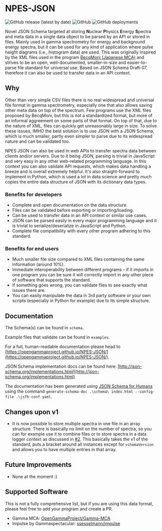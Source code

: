 # NPES-JSON

![GitHub release (latest by date)](https://img.shields.io/github/v/release/OpenGammaProject/NPES-JSON?style=flat-square) ![GitHub](https://img.shields.io/github/license/OpenGammaProject/NPES-JSON?style=flat-square) ![GitHub deployments](https://img.shields.io/github/deployments/OpenGammaProject/NPES-JSON/github-pages?label=web%20docs&style=flat-square)

Novel JSON Schema targeted at storing **N**uclear **P**hysics **E**nergy **S**pectra and meta data in a single data object to be parsed by an API or stored in files. Mainly used in gamma spectrometry for energy and background energy spectra, but it can be used for any kind of application where pulse height diagrams (i.e., histogram data) are used. This was originally inspired by the XML files used in the program [BecqMoni (Japanese MCA)](https://www.gammaspectacular.com/blue/software-downloads/becqmoni) and strives to be an open, well-documented, smaller-in-size and easier-to-parse file standard for universal use. Based on JSON Schema Draft-07, therefore it can also be used to transfer data in an API context.

## Why

Other than very simple CSV files there is no real widespread and universal file format in gamma spectrometry, especially one that also allows saving other meta data on top of the spectrum. Few programs use the XML files proposed by BecqMoni, but this is not a standardized format, but more of an informal aggreement on some parts of that format. On top of that, due to the nature of XML, files can quickly get unreasonably large in size. To solve these issues, IMHO the best solution is to use JSON with a JSON Schema, which is much smaller, partly even simpler to parse due to its widespread nature and can be validated too.

NPES JSON can also be used in web APIs to transfer spectra data between clients and/or servers. Due to it being JSON, parsing is trivial in JavaScript and very easy in any other web-related programming language. In this context you can also validate API requests, which makes data handling a breeze and is overall extremely helpful. It's also straight-forward to implement in Python, which is used a lot in data science and pretty much copies the entire data structure of JSON with its dictionary data types.

### Benefits for developers

- Complete and open documentation on the data structure.
- Files can be validated before exporting or importing/loading.
- Can be used to transfer data in an API context or similar use cases.
- JSON can be parsed easily in every major programming language and it is trivial to serialize/deserialize in JavaScript and Python.
- Complete file compatibility with every other program adhering to this standard.

### Benefits for end users

- Much smaller file size compared to XML files containing the same information (around 10%).
- Immediate interoperability between different programs - if it imports in one program you can be sure it will correctly import in any other piece of software that supports the standard.
- If something goes wrong, you can validate files to see exactly what issues there are.
- You can easily manipulate the data in 3rd party software or your own scripts (especially in Python for example) due to its simple structure.

## Documentation

The Schema(s) can be found in `schema`.

Example files that validate can be found in `examples`.

For a full, human-readable documentation please head to [https://opengammaproject.github.io/NPES-JSON/](https://opengammaproject.github.io/NPES-JSON/).

JSON Schema implementation docs can be found here: [http://json-schema.org/implementations.html](http://json-schema.org/implementations.html)

The documentation has been generated using [JSON Schema for Humans](https://github.com/coveooss/json-schema-for-humans) using the command `generate-schema-doc .\schema\ index.html --config-file .\jsfh-conf.yaml`.

## Changes upon v1

- It is now possible to store multiple spectra in one file in an array structure. There is basically no limit on the number of spectra, so you can for example use it to combine files or to store spectra in a data logger context as discussed in [#2](https://github.com/OpenGammaProject/NPES-JSON/discussions/2). This basically takes the v1 of the standard, puts a bracket around all instances except for `schemaVersion` and allows you to have multiple entries in that array.

## Future Improvements

- None at the moment :)

## Supported Software

This is not a fully comprehensive list, but if you are using this data format, please feel free to add your program and create a PR.

- Gamma MCA: [OpenGammaProject/Gamma-MCA](https://github.com/OpenGammaProject/Gamma-MCA)
- Impulse by Gammaspectacular: [ssesselmann/impulse](https://github.com/ssesselmann/impulse)
